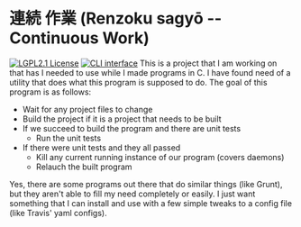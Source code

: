 連続  作業 (Renzoku sagyō -- Continuous Work)
===========================================
[![LGPL2.1 License](http://b.repl.ca/v1/License-LGPLv2.1-yellow.png)](LICENSE)
[![CLI interface](http://b.repl.ca/v1/command-line-blue.png)](#command-line)
This is a project that I am working on that has I needed to use while I made
programs in C. I have found need of a utility that does what this program is
supposed to do. The goal of this program is as follows:

- Wait for any project files to change
- Build the project if it is a project that needs to be built
- If we succeed to build the program and there are unit tests
  - Run the unit tests
- If there were unit tests and they all passed
  - Kill any current running instance of our program (covers daemons)
  - Relauch the built program

Yes, there are some programs out there that do similar things (like Grunt), but
they aren't able to fill my need completely or easily. I just want something
that I can install and use with a few simple tweaks to a config file (like
Travis' yaml configs).
